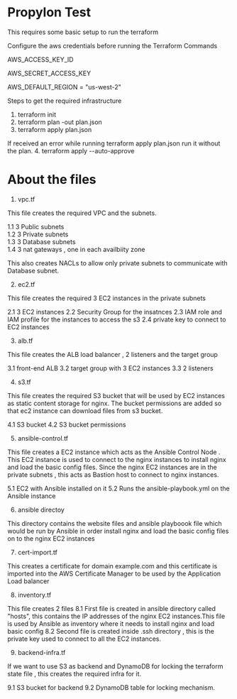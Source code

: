 # Propylon Test

This requires some basic setup to run the terraform 

Configure the aws credentials before running the Terraform Commands

AWS_ACCESS_KEY_ID  

AWS_SECRET_ACCESS_KEY  

AWS_DEFAULT_REGION = "us-west-2"  


Steps to get the required infrastructure 

1. terraform init
2. terraform plan -out plan.json
3. terraform apply plan.json

If received an error while running terraform apply plan.json run it without the plan.
4. terraform apply --auto-approve

# About the files
1. vpc.tf

This file creates the required VPC and the subnets.  

1.1   3 Public subnets   
1.2   3 Private subnets  
1.3   3 Database subnets  
1.4   3 nat gateways , one in each availbiity zone

This also creates NACLs to allow only private subnets to communicate with Database subnet.

2. ec2.tf

This file creates the required 3 EC2 instances in the private subnets

  2.1 3 EC2 instances 
  2.2 Security Group for the insatnces 
  2.3 IAM role and IAM profile for the instances to access the s3 
  2.4 private key to connect to EC2 instances

3. alb.tf

This file creates the ALB load balancer , 2 listeners and the target group 

  3.1 front-end ALB
  3.2 target group with 3 EC2 instances 
  3.3 2 listeners 

4. s3.tf

This file creates the required S3 bucket that will be used by EC2 instances as static content storage for nginx. The bucket permissions are added so that ec2 instance can download files from s3 bucket.

  4.1 S3 bucket 
  4.2 S3 bucket permissions

5. ansible-control.tf

This file creates a EC2 instance which acts as the Ansible Control Node . This EC2 instance is used to connect to the nginx instances to install nginx and load the basic config files. Since the nginx EC2 instances are in the private subnets , this acts as Bastion host to connect to nginx instances.
 
   5.1 EC2 with Ansible installed on it
   5.2 Runs the ansible-playbook.yml on the Ansible instance

6. ansible directoy 

This directory contains the website files and ansible playboook file which would be run by Ansible in order install nginx and load the basic config files on to the nginx EC2 instances

7. cert-import.tf 

This creates a certificate for domain example.com and this certificate is imported into the AWS Certificate Manager to be used by the Application Load balancer 

8. inventory.tf 

This file creates 2 files 
  8.1  First file is created in ansible directory called "hosts", this contains the IP addresses of the nginx EC2 
   instances.This file is used by Ansible as inventory where it needs to install nginx and load basic config
  8.2  Second file is created inside .ssh directory , this is the private key used to connect to all the EC2 instances.  

9. backend-infra.tf

If we want to use S3 as backend and DynamoDB for locking the terraform state file , this creates the required infra for it.

  9.1 S3 bucket for backend
  9.2 DynamoDB table for locking mechanism.
